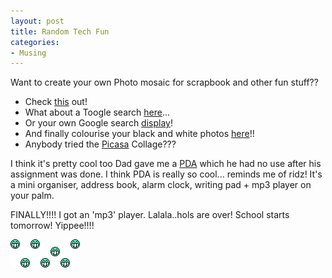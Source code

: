 ```yaml
---
layout: post
title: Random Tech Fun
categories:
- Musing
---
```



Want to create your own Photo mosaic for scrapbook and other fun stuff??

- Check [this](http://flagrantdisregard.com/flickr/) out!
- What about a Toogle search [here](http://c6.org/toogle/index.php)...
- Or your own Google search [display](http://www.logogle.com/)!
- And finally colourise your black and white photos [here](http://www.recolored.com/)!!
- Anybody tried the [Picasa](http://www.google.com/downloads/) Collage???

I think it's pretty cool too Dad gave me a [PDA](http://www.mobiletechreview.com/feature/sony_TJ25.htm) which he had no use after his assignment was done. I think PDA is really so cool... reminds me of ridz! It's a mini organiser, address book, alarm clock, writing pad + mp3 player on your palm.

FINALLY!!!! I got an 'mp3' player. Lalala..hols are over! School starts tomorrow! Yippee!!!!

![](/img/071.gif)
